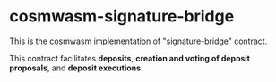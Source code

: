 # cosmwasm-signature-bridge

This is the cosmwasm implementation of "signature-bridge" contract.

This contract facilitates **deposits**, **creation and voting of deposit proposals**, and **deposit executions**.
